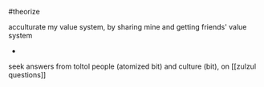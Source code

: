 #theorize

acculturate my value system, by sharing mine and getting friends' value system 

- 

seek answers from toltol people (atomized bit) and culture (bit), on [[zulzul questions]]


